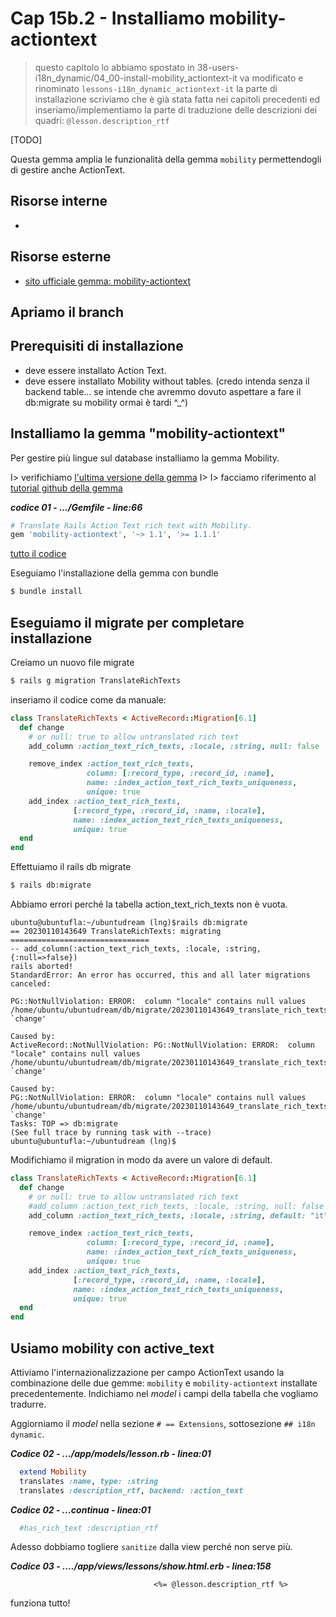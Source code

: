 # <a name="top"></a> Cap 15b.2 - Installiamo mobility-actiontext




> questo capitolo lo abbiamo spostato in 38-users-i18n_dynamic/04_00-install-mobility_actiontext-it
> va modificato e rinominato `lessons-i18n_dynamic_actiontext-it`
> la parte di installazione scriviamo che è già stata fatta nei capitoli precedenti ed inseriamo/implementiamo la parte di traduzione delle descrizioni dei quadri: `@lesson.description_rtf`

 

[TODO]







Questa gemma amplia le funzionalità della gemma `mobility` permettendogli di gestire anche ActionText.



## Risorse interne

- []()



## Risorse esterne

- [sito ufficiale gemma: mobility-actiontext](https://github.com/sedubois/mobility-actiontext)



## Apriamo il branch



## Prerequisiti di installazione

- deve essere installato Action Text.
- deve essere installato Mobility without tables. (credo intenda senza il backend table... se intende che avremmo dovuto aspettare a fare il db:migrate su mobility ormai è tardi ^_^)



## Installiamo la gemma "mobility-actiontext"

Per gestire più lingue sul database installiamo la gemma Mobility.

I> verifichiamo [l'ultima versione della gemma](https://rubygems.org/gems/mobility-actiontext)
I>
I> facciamo riferimento al [tutorial github della gemma](https://github.com/sedubois/mobility-actiontext)


***codice 01 - .../Gemfile - line:66***

```ruby
# Translate Rails Action Text rich text with Mobility.
gem 'mobility-actiontext', '~> 1.1', '>= 1.1.1'
```

[tutto il codice](https://github.com/flaviobordonidev/leanpubabrandnewcms/blob/master/ubuntudream/27-i18n_dynamic/02_01-gemfile.rb)


Eseguiamo l'installazione della gemma con bundle

```bash
$ bundle install
```



## Eseguiamo il migrate per completare installazione

Creiamo un nuovo file migrate

```bash
$ rails g migration TranslateRichTexts
```

inseriamo il codice come da manuale:

```ruby
class TranslateRichTexts < ActiveRecord::Migration[6.1]
  def change
    # or null: true to allow untranslated rich text
    add_column :action_text_rich_texts, :locale, :string, null: false

    remove_index :action_text_rich_texts,
                 column: [:record_type, :record_id, :name],
                 name: :index_action_text_rich_texts_uniqueness,
                 unique: true
    add_index :action_text_rich_texts,
              [:record_type, :record_id, :name, :locale],
              name: :index_action_text_rich_texts_uniqueness,
              unique: true
  end
end
```


Effettuiamo il rails db migrate

```bash
$ rails db:migrate
```


Abbiamo errori perché la tabella action_text_rich_texts non è vuota.

```
ubuntu@ubuntufla:~/ubuntudream (lng)$rails db:migrate
== 20230110143649 TranslateRichTexts: migrating ===============================      
-- add_column(:action_text_rich_texts, :locale, :string, {:null=>false})             
rails aborted!                                                                       
StandardError: An error has occurred, this and all later migrations canceled:        
                                                                                     
PG::NotNullViolation: ERROR:  column "locale" contains null values                   
/home/ubuntu/ubuntudream/db/migrate/20230110143649_translate_rich_texts.rb:4:in `change'
                                                                                     
Caused by:                                                                           
ActiveRecord::NotNullViolation: PG::NotNullViolation: ERROR:  column "locale" contains null values
/home/ubuntu/ubuntudream/db/migrate/20230110143649_translate_rich_texts.rb:4:in `change'
                                                                                     
Caused by:                                                                           
PG::NotNullViolation: ERROR:  column "locale" contains null values                   
/home/ubuntu/ubuntudream/db/migrate/20230110143649_translate_rich_texts.rb:4:in `change'
Tasks: TOP => db:migrate                                                             
(See full trace by running task with --trace)                                        
ubuntu@ubuntufla:~/ubuntudream (lng)$
```

Modifichiamo il migration in modo da avere un valore di default.

```ruby
class TranslateRichTexts < ActiveRecord::Migration[6.1]
  def change
    # or null: true to allow untranslated rich text
    #add_column :action_text_rich_texts, :locale, :string, null: false
    add_column :action_text_rich_texts, :locale, :string, default: "it", null: false

    remove_index :action_text_rich_texts,
                 column: [:record_type, :record_id, :name],
                 name: :index_action_text_rich_texts_uniqueness,
                 unique: true
    add_index :action_text_rich_texts,
              [:record_type, :record_id, :name, :locale],
              name: :index_action_text_rich_texts_uniqueness,
              unique: true
  end
end
```




## Usiamo mobility con active_text

Attiviamo l'internazionalizzazione per campo ActionText usando la combinazione delle due gemme: `mobility` e `mobility-actiontext` installate precedentemente.
Indichiamo nel *model* i campi della tabella che vogliamo tradurre. 

Aggiorniamo il *model* nella sezione `# == Extensions`, sottosezione `## i18n dynamic`.

***Codice 02 - .../app/models/lesson.rb - linea:01***

```ruby
  extend Mobility
  translates :name, type: :string
  translates :description_rtf, backend: :action_text
```

***Codice 02 - ...continua - linea:01***

```ruby
  #has_rich_text :description_rtf
```

Adesso dobbiamo togliere `sanitize` dalla view perché non serve più.

***Codice 03 - ..../app/views/lessons/show.html.erb - linea:158***

```html+erb
								<%= @lesson.description_rtf %>
```

funziona tutto!
